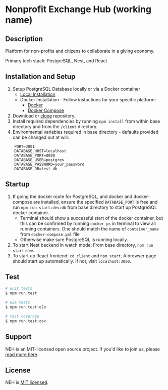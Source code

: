 # Nonprofit Exchange Hub (working name)

## Description 
Platform for non-profits and citizens to collaborate in a giving economy.

Primary tech stack: PostgreSQL, Nest, and React

## Installation and Setup

1. Setup PostgreSQL Database locally or via a Docker container
    * [Local Installation](https://www.postgresql.org/download/)
    * Docker Installation - Follow instuctions for your specific platform:
        * [Docker](https://docs.docker.com/get-docker/)
        * [Docker Compose](https://docs.docker.com/compose/install/)
2. Download or [clone](https://docs.github.com/en/github/creating-cloning-and-archiving-repositories/cloning-a-repository-from-github/cloning-a-repository) repository.
4. Install required dependencies by running `npm install` from within base directory and from the `/client` directory.
3. Environmental variables required in base directory - defaults provided can be changed out at will:

```
    PORT=3001
    DATABASE_HOST=localhost
    DATABASE_PORT=8080
    DATABASE_USER=postgres
    DATABASE_PASSWORD=your_password
    DATABASE_DB=test_db
```

## Startup

1. If going the docker route for PostgreSQL, and docker and docker-compose are installed, ensure the specified `DATABASE_PORT` is free and run `npm run start:dev:db` from base directory to start up PostgreSQL docker container.
    * Terminal should show a successful start of the docker container, but this can be confirmed by running `docker ps` in terminal to view all running containers. One should match the name of `container_name` from `docker-compose.yml` file
    * Otherwise make sure PostgreSQL is running locally.
2. To start Nest backend in watch mode: From base directory, `npm run start:dev`.
3. To start up React frontend: `cd client` and `npm start`. A browser page should start up automatically. If not, visit `localhost:3000`.

## Test

```bash
# unit tests
$ npm run test

# e2e tests
$ npm run test:e2e

# test coverage
$ npm run test:cov
```

## Support

NEH is an MIT-licensed open source project. If you'd like to join us, please [read more here](https://www.democracylab.org/projects/486).

## License

NEH is [MIT licensed](LICENSE).

